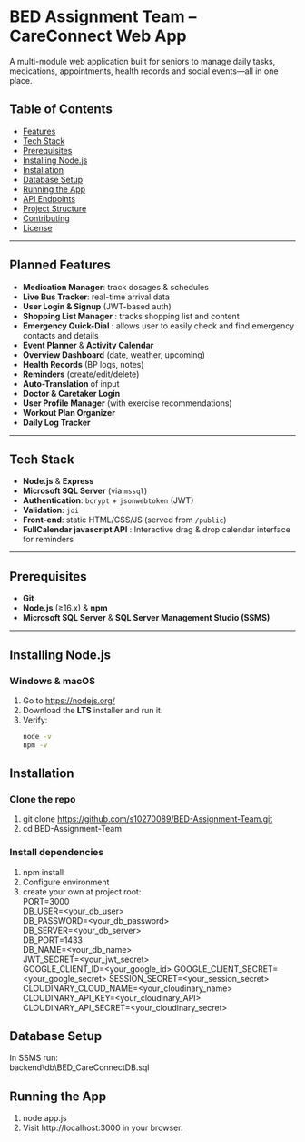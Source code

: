 # BED Assignment Team – CareConnect Web App

A multi-module web application built for seniors to manage daily tasks, medications, appointments, health records and social events—all in one place.

## Table of Contents

- [Features](#features)  
- [Tech Stack](#tech-stack)  
- [Prerequisites](#prerequisites)  
- [Installing Node.js](#installing-nodejs)  
- [Installation](#installation)  
- [Database Setup](#database-setup)  
- [Running the App](#running-the-app)  
- [API Endpoints](#api-endpoints)  
- [Project Structure](#project-structure)  
- [Contributing](#contributing)  
- [License](#license)  

---

## Planned Features

- **Medication Manager**: track dosages & schedules  
- **Live Bus Tracker**: real-time arrival data  
- **User Login & Signup** (JWT-based auth)  
- **Shopping List Manager** : tracks shopping list and content
- **Emergency Quick-Dial** : allows user to easily check and find emergency contacts and details
- **Event Planner** & **Activity Calendar**  
- **Overview Dashboard** (date, weather, upcoming)  
- **Health Records** (BP logs, notes)  
- **Reminders** (create/edit/delete)  
- **Auto-Translation** of input  
- **Doctor & Caretaker Login**  
- **User Profile Manager** (with exercise recommendations)  
- **Workout Plan Organizer**  
- **Daily Log Tracker**

---

## Tech Stack

- **Node.js** & **Express**  
- **Microsoft SQL Server** (via `mssql`)  
- **Authentication**: `bcrypt` + `jsonwebtoken` (JWT)  
- **Validation**: `joi`  
- **Front-end**: static HTML/CSS/JS (served from `/public`)  
- **FullCalendar javascript API** : Interactive drag & drop calendar interface for reminders

---

## Prerequisites

- **Git**  
- **Node.js** (≥16.x) & **npm**  
- **Microsoft SQL Server** & **SQL Server Management Studio (SSMS)**  

---

## Installing Node.js

### Windows & macOS

1. Go to https://nodejs.org/  
2. Download the **LTS** installer and run it.  
3. Verify:
   ```bash
   node -v
   npm -v

## Installation
### Clone the repo
1. git clone https://github.com/s10270089/BED-Assignment-Team.git
2. cd BED-Assignment-Team

### Install dependencies
1. npm install
2. Configure environment
3. create your own at project root:  
PORT=3000  
DB_USER=<your_db_user>  
DB_PASSWORD=<your_db_password>  
DB_SERVER=<your_db_server>  
DB_PORT=1433  
DB_NAME=<your_db_name>  
JWT_SECRET=<your_jwt_secret>  
GOOGLE_CLIENT_ID=<your_google_id>
GOOGLE_CLIENT_SECRET=<your_google_secret>
SESSION_SECRET=<your_session_secret>
CLOUDINARY_CLOUD_NAME=<your_cloudinary_name>
CLOUDINARY_API_KEY=<your_cloudinary_API>
CLOUDINARY_API_SECRET=<your_cloudinary_secret>

## Database Setup
In SSMS run:  
backend\db\BED_CareConnectDB.sql

## Running the App
1. node app.js
2. Visit http://localhost:3000 in your browser.
